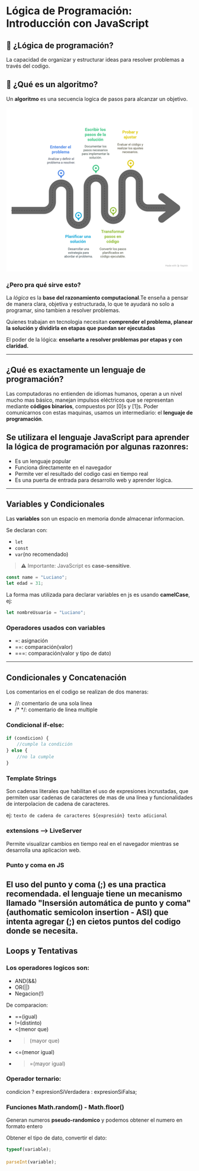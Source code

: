 # Lógica de Programación: Introducción con JavaScript

## 🧠 ¿Lógica de programación?
La capacidad de organizar y estructurar ideas para resolver problemas a través del codigo.

## 🧠 ¿Qué es un algoritmo?
Un **algoritmo** es una secuencia logica de pasos para alcanzar un objetivo.

![imagen de etapas de la logica de programación](img/etapas.png)

### ¿Pero pra qué sirve esto?
La *lógica* es la **base del razonamiento computacional**.Te enseña a pensar de manera clara, objetiva y estructurada, lo que te ayudará no solo a programar, sino tambien a resolver problemas.

Quienes trabajan en tecnologia necesitan **comprender el problema, planear la solución y dividirla en etapas que puedan ser ejecutadas**

El poder de la lógica: **enseñarte a resolver problemas por etapas y con claridad.**

--------------------------------------------------------------
## ¿Qué es exactamente un lenguaje de programación?

Las computadoras no entienden de idiomas humanos, operan a un nivel mucho mas básico, manejan impulsos eléctricos que se representan mediante **códigos binarios**, compuestos por [0]s y [1]s.
Poder comunicarnos con estas maquinas, usamos un intermediario: el **lenguaje de programación**.

## Se utilizara el lenguaje **JavaScript** para aprender la lógica de programación por algunas razonres:

- Es un lenguaje popular
- Funciona directamente en el navegador
- Permite ver el resultado del codigo casi en tiempo real
- Es una puerta de entrada para desarrollo web y aprender lógica.

--------------------------------------------------------------
## Variables y Condicionales

Las **variables** son un espacio en memoria donde almacenar informacion.

Se declaran con:
- `let`
- `const`
- `var`(no recomendado)

> ⚠️ Importante: JavaScript es **case-sensitive**.

```javascript
const name = "Luciano";
let edad = 31;
```

La forma mas utilizada para declarar variables en js es usando **camelCase**, ej:
```javascript
let nombreUsuario = "Luciano";
```
### Operadores usados con variables
- =: asignación
- ==: comparación(valor)
- ===: comparación(valor y tipo de dato)
--------------------------------------------------------------
## Condicionales y Concatenación

Los comentarios en el codigo se realizan de dos maneras:
- //: comentario de una sola linea
- /* */: comentario de linea multiple

### Condicional **if-else**:
```javascript
if (condicion) {
    //cumple la condición
} else {
    //no la cumple
}
```

### **Template Strings**
Son cadenas literales que habilitan el uso de expresiones incrustadas, que permiten usar cadenas de caracteres de mas de una línea y funcionalidades de interpolacion de cadena de caracteres.

 ej: `texto de cadena de caracteres ${expresión} texto adicional`

### extensions --> LiveServer
Permite visualizar cambios en tiempo real en el navegador mientras se desarrolla una aplicacion web.

### Punto y coma en JS
El uso del punto y coma (;) es una practica recomendada. el lenguaje tiene un mecanismo llamado **"Insersión automática de punto y coma"** (authomatic semicolon insertion - ASI) que intenta agregar (;) en cietos puntos del codigo donde se necesita.
--------------------------------------------------------------
## Loops y Tentativas

### Los **operadores logicos** son:
- AND(&&)
- OR(||)
- Negacion(!)

De comparacion:
- ==(igual)
- !=(distinto)
- <(menor que)
- >(mayor que)
- <=(menor igual)
- >=(mayor igual) 

### Operador ternario:
condicion ? expresionSiVerdadera : expresionSiFalsa;

### Funciones Math.random() - Math.floor()
Generan numeros **pseudo-randomico** y podemos obtener el numero en formato entero

Obtener el tipo de dato, convertir el dato:
```javascript
typeof(variable);

parseInt(variable);
```
